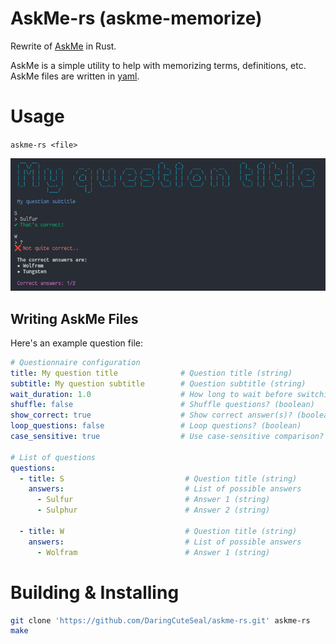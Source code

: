 # AskMe-rs (askme-memorize)
Rewrite of [AskMe](https://github.com/DaringCuteSeal/askme) in Rust.

AskMe is a simple utility to help with memorizing terms, definitions, etc. AskMe files are written in [yaml](https://yaml.org/).

# Usage
`askme-rs <file>`

![Demo](demo.png)


## Writing AskMe Files
Here's an example question file:

```yaml
# Questionnaire configuration
title: My question title              # Question title (string)
subtitle: My question subtitle        # Question subtitle (string)
wait_duration: 1.0                    # How long to wait before switching question (int/float)
shuffle: false                        # Shuffle questions? (boolean)
show_correct: true                    # Show correct answer(s)? (boolean)
loop_questions: false                 # Loop questions? (boolean)
case_sensitive: true                  # Use case-sensitive comparison? (boolean)

# List of questions
questions:
  - title: S                           # Question title (string)
    answers:                           # List of possible answers
      - Sulfur                         # Answer 1 (string)
      - Sulphur                        # Answer 2 (string)
  
  - title: W                           # Question title (string)
    answers:                           # List of possible answers
      - Wolfram                        # Answer 1 (string)
```


# Building & Installing
```sh
git clone 'https://github.com/DaringCuteSeal/askme-rs.git' askme-rs
make
```